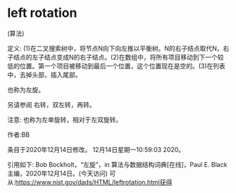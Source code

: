 # left rotation


(算法)



定义:
(1)在二叉搜索树中，将节点N向下向左推以平衡树。N的右子结点取代N，右子结点的左子结点变成N的右子结点。(2)在数组中，将所有项目移动到下一个较低的位置。第一个项目被移动到最后一个位置，这个位置现在是空的。(3)在列表中，去掉头部，插入尾部。



也称为左旋。



另请参阅
右转，双左转，再转。



注意:
也称为左单旋转，相对于左双旋转。


作者:BB







条目于2020年12月14日修改。
12月14日星期一10:59:03 2020。



引用如下:
Bob Bockholt，“左旋”，in
算法与数据结构词典[在线]，Paul E. Black主编，2020年12月14日。(今天访问)
可从:https://www.nist.gov/dads/HTML/leftrotation.html获得
